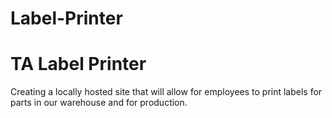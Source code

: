# Label-Printer
<H1>TA Label Printer</H1>
Creating a locally hosted site that will allow for employees to print labels for parts in our warehouse and for production. 
